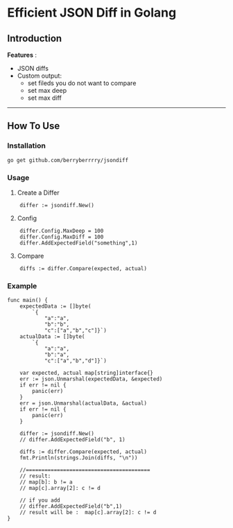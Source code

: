 # Efficient JSON Diff in Golang

## Introduction

**Features** :

- JSON diffs
- Custom output:
    - set fileds you do not want to compare
    - set max deep
    - set max diff

---

## How To Use

### Installation

```
go get github.com/berryberrrry/jsondiff
```

### Usage

1. Create a Differ

```
    differ := jsondiff.New()
```

2. Config

```
    differ.Config.MaxDeep = 100
    differ.Config.MaxDiff = 100
    differ.AddExpectedField("something",1)
```
3. Compare

```
    diffs := differ.Compare(expected, actual)
```

### Example
```
func main() {
    expectedData := []byte(
        `{
            "a":"a",
            "b":"b",
            "c":["a","b","c"]}`)
    actualData := []byte(
        `{
            "a":"a",
            "b":"a",
            "c":["a","b","d"]}`)

    var expected, actual map[string]interface{}
    err := json.Unmarshal(expectedData, &expected)
    if err != nil {
        panic(err)
    }
    err = json.Unmarshal(actualData, &actual)
    if err != nil {
        panic(err)
    }

    differ := jsondiff.New()
    // differ.AddExpectedField("b", 1)

    diffs := differ.Compare(expected, actual)
    fmt.Println(strings.Join(diffs, "\n"))

    //========================================
    // result:
    // map[b]: b != a
    // map[c].array[2]: c != d

    // if you add 
    // differ.AddExpectedField("b",1)
    // result will be :  map[c].array[2]: c != d
}
```